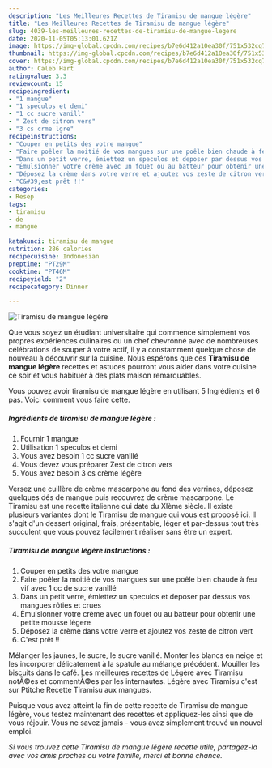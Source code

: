 ```yaml
---
description: "Les Meilleures Recettes de Tiramisu de mangue légère"
title: "Les Meilleures Recettes de Tiramisu de mangue légère"
slug: 4039-les-meilleures-recettes-de-tiramisu-de-mangue-legere
date: 2020-11-05T05:13:01.621Z
image: https://img-global.cpcdn.com/recipes/b7e6d412a10ea30f/751x532cq70/tiramisu-de-mangue-legere-photo-principale-de-la-recette.jpg
thumbnail: https://img-global.cpcdn.com/recipes/b7e6d412a10ea30f/751x532cq70/tiramisu-de-mangue-legere-photo-principale-de-la-recette.jpg
cover: https://img-global.cpcdn.com/recipes/b7e6d412a10ea30f/751x532cq70/tiramisu-de-mangue-legere-photo-principale-de-la-recette.jpg
author: Caleb Hart
ratingvalue: 3.3
reviewcount: 15
recipeingredient:
- "1 mangue"
- "1 speculos et demi"
- "1 cc sucre vanill"
- " Zest de citron vers"
- "3 cs crme lgre"
recipeinstructions:
- "Couper en petits des votre mangue"
- "Faire poêler la moitié de vos mangues sur une poêle bien chaude à feu vif avec 1 cc de sucre vanillé"
- "Dans un petit verre, émiettez un speculos et deposer par dessus vos mangues rôties et crues"
- "Émulsionner votre crème avec un fouet ou au batteur pour obtenir une petite mousse légere"
- "Déposez la crème dans votre verre et ajoutez vos zeste de citron vert"
- "C&#39;est prêt !!"
categories:
- Resep
tags:
- tiramisu
- de
- mangue

katakunci: tiramisu de mangue 
nutrition: 286 calories
recipecuisine: Indonesian
preptime: "PT29M"
cooktime: "PT46M"
recipeyield: "2"
recipecategory: Dinner

---
```



![Tiramisu de mangue légère](https://img-global.cpcdn.com/recipes/b7e6d412a10ea30f/751x532cq70/tiramisu-de-mangue-legere-photo-principale-de-la-recette.jpg)

Que vous soyez un étudiant universitaire qui commence simplement vos propres expériences culinaires ou un chef chevronné avec de nombreuses célébrations de souper à votre actif, il y a constamment quelque chose de nouveau à découvrir sur la cuisine. Nous espérons que ces <strong> Tiramisu de mangue légère </strong> recettes et astuces pourront vous aider dans votre cuisine ce soir et vous habituer à des plats maison remarquables.

<!--inarticleads1-->

Vous pouvez avoir tiramisu de mangue légère en utilisant 5 Ingrédients et 6 pas. Voici comment vous faire cette.

##### Ingrédients de tiramisu de mangue légère :

1. Fournir 1 mangue
1. Utilisation 1 speculos et demi
1. Vous avez besoin 1 cc sucre vanillé
1. Vous devez vous préparer  Zest de citron vers
1. Vous avez besoin 3 cs crème légère


Versez une cuillère de crème mascarpone au fond des verrines, déposez quelques dés de mangue puis recouvrez de crème mascarpone. Le Tiramisu est une recette italienne qui date du XIème siècle. Il existe plusieurs variantes dont le Tiramisu de mangue qui vous est proposé ici. Il s&#39;agit d&#39;un dessert original, frais, présentable, léger et par-dessus tout très succulent que vous pouvez facilement réaliser sans être un expert. 

<!--inarticleads2-->

##### Tiramisu de mangue légère instructions :

1. Couper en petits des votre mangue
1. Faire poêler la moitié de vos mangues sur une poêle bien chaude à feu vif avec 1 cc de sucre vanillé
1. Dans un petit verre, émiettez un speculos et deposer par dessus vos mangues rôties et crues
1. Émulsionner votre crème avec un fouet ou au batteur pour obtenir une petite mousse légere
1. Déposez la crème dans votre verre et ajoutez vos zeste de citron vert
1. C&#39;est prêt !!


Mélanger les jaunes, le sucre, le sucre vanillé. Monter les blancs en neige et les incorporer délicatement à la spatule au mélange précédent. Mouiller les biscuits dans le café. Les meilleures recettes de Légère avec Tiramisu notÃ©es et commentÃ©es par les internautes. Légère avec Tiramisu c&#39;est sur Ptitche Recette Tiramisu aux mangues. 

<!--inarticleads1-->

<p>
Puisque vous avez atteint la fin de cette recette de Tiramisu de mangue légère, vous testez maintenant des recettes et appliquez-les ainsi que de vous réjouir. Vous ne savez jamais - vous avez simplement trouvé un nouvel emploi.
</p>

<p>
<i>Si vous trouvez cette Tiramisu de mangue légère recette utile, partagez-la avec vos amis proches ou votre famille, merci et bonne chance.</i>
</p>
